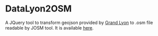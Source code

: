 DataLyon2OSM
========

A JQuery tool to transform geojson provided by [Grand Lyon](http://data.grandlyon.com/localisation/) to .osm file readable by JOSM tool.
It is available [here](http://agamitsudo.ovh/DataLyon2OSM/).
